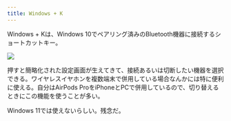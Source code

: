 ```yaml
---
title: Windows + K
---
```

Windows + Kは、Windows 10でペアリング済みのBluetooth機器に接続するショートカットキー。

![](https://lh6.googleusercontent.com/toxmpdxgIjEeiOwMf8eK7UGP07TZeI2XmrYEb5Iz-0Hh-3a7hpzPQuc7SIYkF7WHIL8bR-yW_Simr4PRy6wVWc_7LwEf4jM17e24fx-Y9f59Wz0iXncHZbToIL3kSDOw-FLdJVsvL9hDG6YnfTPDydUCTjKDCWY8IvhFoiYWJop4RGd21pNzKuTY5VFB)

押すと簡略化された設定画面が生えてきて、接続あるいは切断したい機器を選択できる。ワイヤレスイヤホンを複数端末で併用している場合なんかには特に便利に使える。自分はAirPods ProをiPhoneとPCで併用しているので、切り替えるときにこの機能を使うことが多い。

Windows 11では使えないらしい。残念だ。
